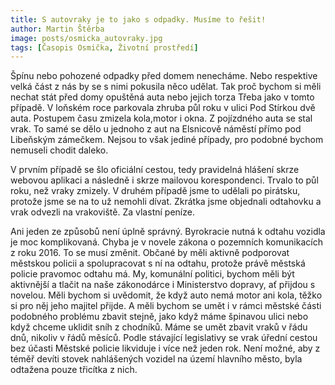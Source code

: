 ```yaml
---
title: S autovraky je to jako s odpadky. Musíme to řešit!
author: Martin Štěrba
image: posts/osmicka_autovraky.jpg
tags: [Časopis Osmička, Životní prostředí]
---
```


Špínu nebo pohozené odpadky před domem nenecháme. Nebo respektive velká část z nás by se s nimi pokusila něco udělat. Tak proč bychom si měli nechat stát před domy opuštěná auta nebo jejich torza Třeba jako v tomto případě. V loňském roce parkovala zhruba půl roku v ulici Pod Stírkou dvě auta. Postupem času zmizela kola,motor i okna. Z pojízdného auta se stal vrak. To samé se dělo u jednoho z aut na Elsnicově náměstí přímo pod Libeňským zámečkem. Nejsou to však jediné případy, pro podobné bychom nemuseli chodit daleko.

V prvním případě se šlo oficiální cestou, tedy pravidelná hlášení skrze webovou aplikaci a následně i skrze mailovou korespondenci. Trvalo to půl roku, než vraky zmizely. V druhém případě jsme to udělali po pirátsku, protože jsme se na to už nemohli dívat. Zkrátka jsme objednali odtahovku a vrak odvezli na vrakoviště. Za vlastní peníze.

Ani jeden ze způsobů není úplně správný. Byrokracie nutná k odtahu vozidla je moc komplikovaná. Chyba je v novele zákona o pozemních komunikacích z roku 2016. To se musí změnit. Občané by měli aktivně podporovat městskou policii a spolupracovat s ní na odtahu, protože právě městská policie pravomoc odtahu má. My, komunální politici, bychom měli být aktivnější a tlačit na naše zákonodárce i Ministerstvo dopravy, ať přijdou s novelou. Měli bychom si uvědomit, že když auto nemá motor ani kola, těžko si pro něj jeho majitel přijde. A měli bychom se umět i v rámci městské části podobného problému zbavit stejně, jako když máme špinavou ulici nebo když chceme uklidit sníh z chodníků. Máme se umět zbavit vraků v řádu dnů, nikoliv v řádů měsíců. Podle stávající legislativy se vrak úřední cestou bez účasti Městské policie likviduje i více než jeden rok. Není možné, aby z téměř devíti stovek nahlášených vozidel na území hlavního město, byla odtažena pouze třicítka z nich.
